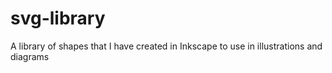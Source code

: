 # svg-library
A library of shapes that I have created in Inkscape to use in illustrations and diagrams
